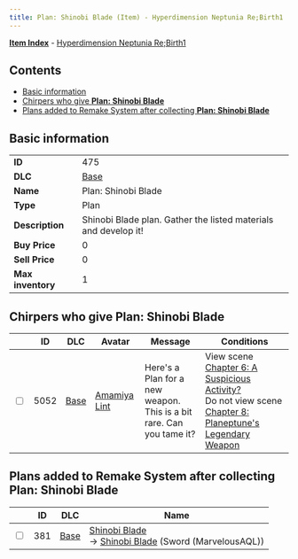 ```yaml
---
title: Plan: Shinobi Blade (Item) - Hyperdimension Neptunia Re;Birth1
---
```


[**Item Index**](/neptunia/rb1/item/index.html) - [Hyperdimension Neptunia Re;Birth1](/neptunia/rb1)

## Contents

- [Basic information](#basic-information)
- [Chirpers who give **Plan: Shinobi Blade**](#chirpers-who-give-plan-shinobi-blade)
- [Plans added to Remake System after collecting **Plan: Shinobi Blade**](#plans-added-to-remake-system-after-collecting-plan-shinobi-blade)
## Basic information

|   |   |
| -- | -- |
| **ID** | 475 |
| **DLC** | [Base](/neptunia/rb1/dlc/1-base.html) |
| **Name** | Plan: Shinobi Blade |
| **Type** | Plan |
| **Description** | Shinobi Blade plan. Gather the listed materials and develop it! |
| **Buy Price** | 0 |
| **Sell Price** | 0 |
| **Max inventory** | 1 |


## Chirpers who give **Plan: Shinobi Blade**

|    | ID | DLC | Avatar | Message | Conditions |
| -- | -- | --- | ------ | ------- | ---------- |
| <input type="checkbox" id="rb1-chirper-event-1-5052" class="trackbox" /> | 5052 | [Base](/neptunia/rb1/dlc/1-base.html) | [Amamiya Lint](/neptunia/rb1/undefined/1-224-amamiya-lint.html) | Here's a Plan for a new weapon.<br />This is a bit rare. Can you tame it? | View scene [Chapter 6: A Suspicious Activity?](/neptunia/rb1/scene/1-608-chapter-6-a-suspicious-activity.html)<br />Do not view scene [Chapter 8: Planeptune's Legendary Weapon](/neptunia/rb1/scene/1-804-chapter-8-planeptunes-legendary-weapon.html) |


## Plans added to Remake System after collecting **Plan: Shinobi Blade**

|    | ID | DLC | Name |
| -- | -- | --- | ---- |
| <input type="checkbox" id="rb1-remake-1-381" class="trackbox" /> | 381 | [Base](/neptunia/rb1/dlc/1-base.html) | [Shinobi Blade](/neptunia/rb1/remake/1-381-shinobi-blade.html)<br /> → [Shinobi Blade](/neptunia/rb1/item/1-2411-shinobi-blade.html) (Sword (MarvelousAQL)) |

